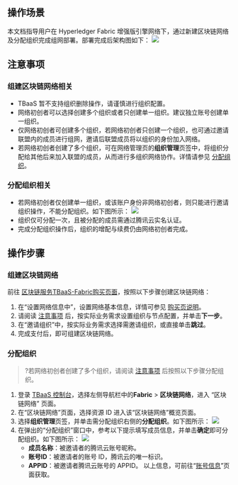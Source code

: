 ## 操作场景
本文档指导用户在 Hyperledger Fabric 增强版引擎网络下，通过新建区块链网络及分配组织完成组网部署。部署完成后架构图如下：
![](https://main.qcloudimg.com/raw/3f2681eb9d092733d34b2803f338218d.png)


## 注意事项
### 组建区块链网络相关[](id:Notice)
- TBaaS 暂不支持组织删除操作，请谨慎进行组织配置。
- 网络初创者可以选择创建多个组织或者只创建单一组织。建议独立账号创建单一组织。
- 仅网络初创者可创建多个组织，若网络初创者只创建一个组织，也可通过邀请联盟内的成员进行组网，邀请后联盟成员将以组织的身份加入网络。
- 若网络初创者创建了多个组织，可在网络管理页的**组织管理**页签中，将组织分配给其他后来加入联盟的成员，从而进行多组织网络协作。详情请参见 [分配组织](#DistributionOrganization)。

	
### 分配组织相关[](id:Precautions)
- 若网络初创者仅创建单一组织，或该账户身份非网络初创者，则只能进行邀请组织操作，不能分配组织。如下图所示： 
![](https://main.qcloudimg.com/raw/7ec196d7018ba1f0cd9d98460d8c8a5d.png)
- 组织仅可分配一次，且被分配的成员需通过腾讯云实名认证。
- 完成分配组织操作后，组织的增配与续费仍由网络初创者完成。


## 操作步骤
### 组建区块链网络
 前往 [区块链服务TBaaS-Fabric购买页面](https://buy.cloud.tencent.com/tbaas_blockchain?engine=0)，按照以下步骤创建区块链网络：
 
1. 在“设置网络信息中”，设置网络基本信息，详情可参见 [购买页说明](https://cloud.tencent.com/document/product/663/38262)。
2. 请阅读 [注意事项](#Notice) 后，按实际业务需求设置组织与节点配置，并单击**下一步**。
3. 在“邀请组织”中，按实际业务需求选择需邀请组织，或直接单击**跳过**。
4. 完成支付后，即可组建区块链网络。





### 分配组织[](id:DistributionOrganization)
>?若网络初创者创建了多个组织，请阅读 [注意事项](#Precautions) 后按照以下步骤分配组织。
>

1. 登录 [TBaaS 控制台](https://console.cloud.tencent.com/tbaas)，选择左侧导航栏中的**Fabric** > **区块链网络**，进入 “区块链网络” 页面。
2. 在“区块链网络”页面，选择资源 ID 进入该“区块链网络”概览页面。
3. 选择**组织管理**页签，并单击需分配组织右侧的**分配组织**。如下图所示： 
![](https://main.qcloudimg.com/raw/373dea1420ea480be21c851b4a6e2f34.png)
4. 在弹出的“分配组织”窗口中，参考以下提示填写成员信息，并单击**确定**即可分配组织。如下图所示： 
![](https://main.qcloudimg.com/raw/69a0c41b4de1f28665624d8396dc0a2c.png)
	- **成员名称**：被邀请者的腾讯云账号昵称。
	- **账号ID**：被邀请者的账号 ID，腾讯云的唯一标识。
	- **APPID**：被邀请者腾讯云账号的 APPID。
以上信息，可前往“[账号信息](https://console.cloud.tencent.com/developer)”页面获取。




